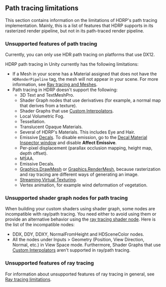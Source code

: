 ## Path tracing limitations

This section contains information on the limitations of HDRP's path tracing implementation. Mainly, this is a list of features that HDRP supports in its rasterized render pipeline, but not in its path-traced render pipeline.

### Unsupported features of path tracing

Currently, you can only use HDR path tracing on platforms that use DX12.

HDRP path tracing in Unity currently has the following limitations:

- If a Mesh in your scene has a Material assigned that does not have the `HDRenderPipeline` tag, the mesh will not appear in your scene. For more information, see [Ray tracing and Meshes](Ray-Tracing-Getting-Started.md#RayTracingMeshes).
- Path tracing in HDRP doesn't support the following:
  - 3D Text and TextMeshPro.
  - Shader Graph nodes that use derivatives (for example, a normal map that derives from a texture).
  - Shader Graphs that use [Custom Interpolators](https://docs.unity3d.com/Packages/com.unity.shadergraph@latest/index.html?subfolder=/manual/Custom-Interpolators.html).
  - Local Volumetric Fog.
  - Tessellation.
  - Translucent Opaque Materials.
  - Several of HDRP's Materials. This includes Eye and Hair.
  - Emissive [Decals](decals.md). To disable emission, go to the [Decal Material Inspector window](decal-material-inspector-reference.md) and disable **Affect Emissive**.
  - Per-pixel displacement (parallax occlusion mapping, height map, depth offset).
  - MSAA.
  - Emissive Decals.
  - [Graphics.DrawMesh](https://docs.unity3d.com/ScriptReference/Graphics.DrawMesh.html) or [Graphics.RenderMesh](https://docs.unity3d.com/2022.1/Documentation/ScriptReference/Graphics.RenderMesh.html), because rasterization and ray tracing are different ways of generating an image.
  - [Streaming Virtual Texturing](https://docs.unity3d.com/Documentation/Manual/svt-streaming-virtual-texturing.html).
  - Vertex animation, for example wind deformation of vegetation.

### Unsupported shader graph nodes for path tracing

When building your custom shaders using shader graph, some nodes are incompatible with ray/path tracing. You need either to avoid using them or provide an alternative behavior using the [ray tracing shader node](SGNode-Raytracing-Quality.md). Here is the list of the incompatible nodes:

- DDX, DDY, DDXY, NormalFromHeight and HDSceneColor nodes.
- All the nodes under Inputs > Geometry (Position, View Direction, Normal, etc.) in View Space mode.
  Furthermore, Shader Graphs that use [Custom Interpolators](https://docs.unity3d.com/Packages/com.unity.shadergraph@latest/index.html?subfolder=/manual/Custom-Interpolators.html) aren't supported in ray/path tracing.

### Unsupported features of ray tracing

For information about unsupported features of ray tracing in general, see [Ray tracing limitations](Ray-Tracing-Getting-Started.md#limitations).
